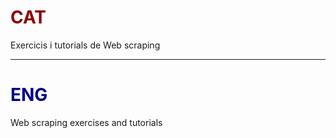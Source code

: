 # <span style="color:darkred">CAT</span>
Exercicis i tutorials de Web scraping

---

# <span style="color:darkblue">ENG</span>
Web scraping exercises and tutorials